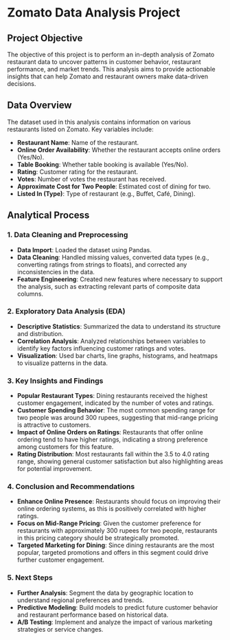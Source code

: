 # Zomato Data Analysis Project

## Project Objective

The objective of this project is to perform an in-depth analysis of Zomato restaurant data to uncover patterns in customer behavior, restaurant performance, and market trends. This analysis aims to provide actionable insights that can help Zomato and restaurant owners make data-driven decisions.

## Data Overview

The dataset used in this analysis contains information on various restaurants listed on Zomato. Key variables include:
- **Restaurant Name**: Name of the restaurant.
- **Online Order Availability**: Whether the restaurant accepts online orders (Yes/No).
- **Table Booking**: Whether table booking is available (Yes/No).
- **Rating**: Customer rating for the restaurant.
- **Votes**: Number of votes the restaurant has received.
- **Approximate Cost for Two People**: Estimated cost of dining for two.
- **Listed In (Type)**: Type of restaurant (e.g., Buffet, Café, Dining).

## Analytical Process

### 1. **Data Cleaning and Preprocessing**
   - **Data Import**: Loaded the dataset using Pandas.
   - **Data Cleaning**: Handled missing values, converted data types (e.g., converting ratings from strings to floats), and corrected any inconsistencies in the data.
   - **Feature Engineering**: Created new features where necessary to support the analysis, such as extracting relevant parts of composite data columns.

### 2. **Exploratory Data Analysis (EDA)**
   - **Descriptive Statistics**: Summarized the data to understand its structure and distribution.
   - **Correlation Analysis**: Analyzed relationships between variables to identify key factors influencing customer ratings and votes.
   - **Visualization**: Used bar charts, line graphs, histograms, and heatmaps to visualize patterns in the data.

### 3. **Key Insights and Findings**
   - **Popular Restaurant Types**: Dining restaurants received the highest customer engagement, indicated by the number of votes and ratings.
   - **Customer Spending Behavior**: The most common spending range for two people was around 300 rupees, suggesting that mid-range pricing is attractive to customers.
   - **Impact of Online Orders on Ratings**: Restaurants that offer online ordering tend to have higher ratings, indicating a strong preference among customers for this feature.
   - **Rating Distribution**: Most restaurants fall within the 3.5 to 4.0 rating range, showing general customer satisfaction but also highlighting areas for potential improvement.

### 4. **Conclusion and Recommendations**
   - **Enhance Online Presence**: Restaurants should focus on improving their online ordering systems, as this is positively correlated with higher ratings.
   - **Focus on Mid-Range Pricing**: Given the customer preference for restaurants with approximately 300 rupees for two people, restaurants in this pricing category should be strategically promoted.
   - **Targeted Marketing for Dining**: Since dining restaurants are the most popular, targeted promotions and offers in this segment could drive further customer engagement.

### 5. **Next Steps**
   - **Further Analysis**: Segment the data by geographic location to understand regional preferences and trends.
   - **Predictive Modeling**: Build models to predict future customer behavior and restaurant performance based on historical data.
   - **A/B Testing**: Implement and analyze the impact of various marketing strategies or service changes.

